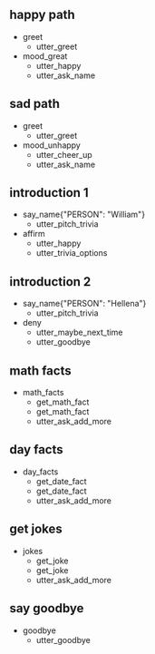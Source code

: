 ## happy path
* greet
  - utter_greet
* mood_great
  - utter_happy
  - utter_ask_name

## sad path
* greet
  - utter_greet
* mood_unhappy
  - utter_cheer_up
  - utter_ask_name

## introduction 1
* say_name{"PERSON": "William"}
  - utter_pitch_trivia
* affirm
  - utter_happy
  - utter_trivia_options

## introduction 2
* say_name{"PERSON": "Hellena"}
  - utter_pitch_trivia
* deny
  - utter_maybe_next_time
  - utter_goodbye

## math facts
* math_facts
  - get_math_fact
  - get_math_fact
  - utter_ask_add_more

## day facts
* day_facts
  - get_date_fact
  - get_date_fact
  - utter_ask_add_more

## get jokes
* jokes
  - get_joke
  - get_joke
  - utter_ask_add_more

## say goodbye
* goodbye
  - utter_goodbye
